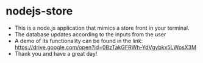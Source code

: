 # nodejs-store

* This is a node.js application that mimics a store front in your terminal. 
* The database updates according to the inputs from the user
* A demo of its functionality can be found in the link: https://drive.google.com/open?id=0BzTakGFRWh-YdVgybkx5LWpsX3M
* Thank you and have a great day!